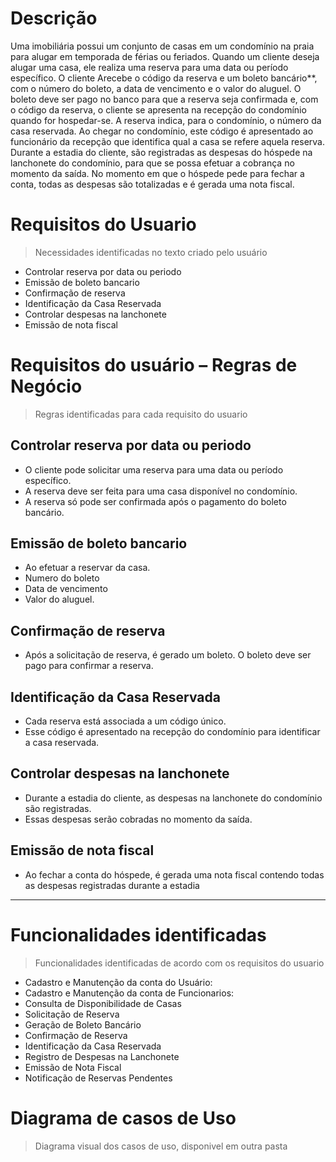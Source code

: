 # Descrição
Uma imobiliária possui um conjunto de casas em um condomínio na praia para alugar em temporada de férias ou feriados.
Quando um cliente deseja alugar uma casa, ele realiza uma reserva para uma data ou período específico.
O cliente Arecebe o código da reserva e um boleto bancário**, com o número do boleto, a data de vencimento e o valor do
aluguel. O boleto deve ser pago no banco para que a reserva seja confirmada e, com o código da reserva, o cliente se
apresenta na recepção do condomínio quando for hospedar-se. A reserva indica, para o condomínio,
o número da casa reservada. Ao chegar no condomínio, este código  é apresentado ao  funcionário da recepção  que
identifica qual a casa se refere aquela reserva. Durante a estadia do cliente, são registradas as despesas do hóspede
na lanchonete do condomínio, para que se possa efetuar a cobrança no momento da saída. No momento em que o hóspede pede
para fechar a conta, todas as despesas são totalizadas e é gerada uma nota fiscal.

# Requisitos do Usuario
> Necessidades identificadas no texto criado pelo usuário

- Controlar reserva por data ou periodo
- Emissão de boleto bancario
- Confirmação de reserva
- Identificação da Casa Reservada
- Controlar despesas na lanchonete
- Emissão de nota fiscal

#  Requisitos do usuário – Regras de Negócio
> Regras identificadas para cada requisito do usuario

## Controlar reserva por data ou periodo
- O cliente pode solicitar uma reserva para uma data ou período específico.
- A reserva deve ser feita para uma casa disponível no condomínio.
- A reserva só pode ser confirmada após o pagamento do boleto bancário.

## Emissão de boleto bancario
- Ao efetuar a reservar da casa.
- Numero do boleto
- Data de vencimento
- Valor do aluguel.

## Confirmação de reserva
- Após a solicitação de reserva, é gerado um boleto. O boleto deve ser pago para confirmar a reserva.

## Identificação da Casa Reservada
- Cada reserva está associada a um código único.
- Esse código é apresentado na recepção do condomínio para identificar a casa reservada.

## Controlar despesas na lanchonete
- Durante a estadia do cliente, as despesas na lanchonete do condomínio são registradas.
- Essas despesas serão cobradas no momento da saída.

## Emissão de nota fiscal
- Ao fechar a conta do hóspede, é gerada uma nota fiscal contendo todas as despesas registradas durante a estadia

---

# Funcionalidades identificadas
> Funcionalidades identificadas de acordo com os requisitos do usuario

- Cadastro e Manutenção da conta do Usuário:
- Cadastro e Manutenção da conta de Funcionarios:
- Consulta de Disponibilidade de Casas
- Solicitação de Reserva
- Geração de Boleto Bancário
- Confirmação de Reserva
- Identificação da Casa Reservada
- Registro de Despesas na Lanchonete
- Emissão de Nota Fiscal
- Notificação de Reservas Pendentes



# Diagrama de casos de Uso
> Diagrama visual dos casos de uso, disponivel em outra pasta
> 
